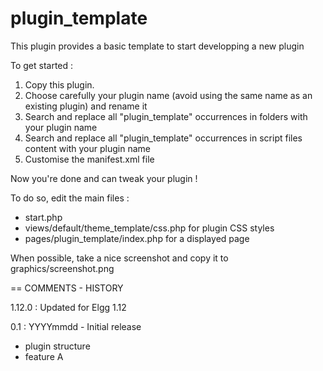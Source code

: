 # plugin_template

This plugin provides a basic template to start developping a new plugin

To get started :
1. Copy this plugin.
2. Choose carefully your plugin name (avoid using the same name as an existing plugin) and rename it
3. Search and replace all "plugin_template" occurrences in folders with your plugin name
4. Search and replace all "plugin_template" occurrences in script files content with your plugin name
5. Customise the manifest.xml file


Now you're done and can tweak your plugin !

To do so, edit the main files :
- start.php
- views/default/theme_template/css.php for plugin CSS styles
- pages/plugin_template/index.php for a displayed page

When possible, take a nice screenshot and copy it to graphics/screenshot.png



== COMMENTS - HISTORY

1.12.0 : Updated for Elgg 1.12

0.1 : YYYYmmdd - Initial release
 - plugin structure
 - feature A

